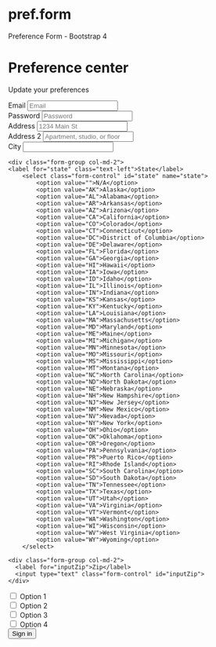 # pref.form
Preference Form - Bootstrap 4

<!DOCTYPE html>
<html lang="en">
<head>
  <title>Bootstrap Form</title>
  <meta charset="utf-8">
  <meta name="viewport" content="width=device-width, initial-scale=1">
  <link rel="stylesheet" href="https://maxcdn.bootstrapcdn.com/bootstrap/4.4.1/css/bootstrap.min.css">
  <script src="https://ajax.googleapis.com/ajax/libs/jquery/3.4.1/jquery.min.js"></script>
  <script src="https://cdnjs.cloudflare.com/ajax/libs/popper.js/1.16.0/umd/popper.min.js"></script>
  <script src="https://maxcdn.bootstrapcdn.com/bootstrap/4.4.1/js/bootstrap.min.js"></script>
  <script src="https://ajax.aspnetcdn.com/ajax/jquery.validate/1.14.0/jquery.validate.min.js"></script>
  <script src="https://ajax.aspnetcdn.com/ajax/jquery.validate/1.14.0/additional-methods.js"></script>
</head>
<body>

 <script>
 
    $(document).ready(function(){
			    (function($){
                    $.getQuery = function( query ) {
                        query = query.replace(/[\[]/,"\\\[").replace(/[\]]/,"\\\]");
                        var expr = "[\\?&]"+query+"=([^&#]*)";
                        var regex = new RegExp( expr );
                        var results = regex.exec( window.location.href );
                        if( results !== null ) {
                            return results[1];
                            return decodeURIComponent(results[1].replace(/\+/g, " "));
                        } 
                        else {
                            return false;
                        }
                    };
                })(jQuery);
                
                var divHtml, p = $.getQuery('p');

                switch (p) { 
					case 'option1': 
						divHtml = $('#id1').html();
					    $('#id1').remove();
					    $('#id2').prepend(divHtml);
						break;
					case 'option2': 
						divHtml = $('#id2').html();
					    $('#id2').remove();
					    $('#prefContainer').prepend(divHtml);
						break;
					case 'option3': case 'option4':
						divHtml = $('#id3').html();
					    $('#id3').remove();
					    $('#prefContainer').prepend(divHtml);
						break;
					
					default:
						break;
				}

				$("#mailingstate").val($("#s_mailingstate").val());
		        $("#mailingcountrycode").val($("#s_mailingcountrycode").val());

				$("#option1").prop('checked' ,( $("#s_option1").val()=='100' ? true : false ) );
        		$("#option2").prop('checked' ,( $("#s_option2").val()=='100' ? true : false ) );
        		$("#option3").prop('checked' ,( $("#s_option3").val()=='100' ? true : false ) );
        		$("#option4").prop('checked' ,( $("#s_option4").val()=='100' ? true : false ) );
        		

				var dob = $("#dob").val();
				if (dob != '' && dob !== undefined){
					$("#year").val($("#s_dob").val().substring(0, 4));
		            $("#month").val($("#s_dob").val().substring(5, 7));
		            $("#day").val($("#s_dob").val().substring(8, 10));
				}
				
                $("#signin").click(function(e){
                	var validator = $( "#registerForm" ).validate();
					if (validator.form()){
	                	e.preventDefault();

	                	var min_age = 13;
		            	var year = $("#year").val();
		            	var month = $("#month").val();
		            	var day = $("#day").val();
		            	
		            	if (month != '' || day != '' || year != ''){
							if (month == '' || day == '' || year == ''){
								$("#bdayerror").html("Please fill in all values.");
				            	return false;
							}
							else{		            		
				            	var theirDate = new Date((parseInt(year) + parseInt(min_age)), (month -1), day);
				            	var today = new Date;
				            	
				            	if (  (today.getTime() - theirDate.getTime()) < 0) {
				            		$("#bdayerror").html("You need to be at least 13 to enter.");
				            		return false;
				            	}
				            	else{
				            		$("#s_dob").val($("#month").val()+"/"+$("#day").val()+"/"+$("#year").val());
				            		$("#s_email").val($("#s_email_string").val());
				            		$("#s_mailingstate").val($("#mailingstate").val());
				            		$("#s_mailingcountrycode").val($("#mailingcountrycode").val());
				            		$("#s_option1").val( $("#id1").is(':checked') ? '100' : '1500' );
				            		$("#s_option2").val( $("#id2").is(':checked') ? '100' : '1500' );
				            		$("#s_option3").val( $("#id3").is(':checked') ? '100' : '1500' );
				            		
				            		$("#registerForm").submit();
				            	}
				            }
			            }
		            	else {
		            		$("#s_email").val($("#s_email_string").val());
		            		$("#s_mailingstate").val($("#mailingstate").val());
		            		$("#s_mailingcountrycode").val($("#mailingcountrycode").val());
		            		$("#s_option1").val( $("#id").is(':checked') ? '100' : '1500' );
		            		$("#s_option2").val( $("#id").is(':checked') ? '100' : '1500' );
		            		$("#s_option3").val( $("#id").is(':checked') ? '100' : '1500' );
		            		
		            		$("#registerForm").submit();
		            	}
		            }
		            else { return false; }
                });

            }); 
 </script>   
    
 <div class="container-fluid">
  <h1>Preference center</h1>
     <p>Update your preferences</p>           
</div>
    
    
<form id="registerForm" name="preferences" method="post" action="go.aspx">
  <div class="class=form-group">
    <div class="form-group col-md-4">
      <label for="inputEmail4">Email</label>
      <input type="email" class="form-control" id="inputEmail4" placeholder="Email">
    </div>
    <div class="form-group col-md-4" style="left: 0px; top: 0px">
      <label for="inputPassword4">Password</label>
      <input type="password" class="form-control" id="inputPassword4" placeholder="Password">
    </div>
  </div>
  <div class="form-group col-md-4">
    <label for="inputAddress">Address</label>
    <input type="text" class="form-control" id="inputAddress" placeholder="1234 Main St">
  </div>
  <div class="form-group col-md-4">
    <label for="inputAddress2">Address 2</label>
    <input type="text" class="form-control" id="inputAddress2" placeholder="Apartment, studio, or floor">
  </div>
  <div class="form-group col-md-2">
      <label for="inputCity">City</label>
      <input type="text" class="form-control" id="inputCity">
  </div>
    
    <div class="form-group col-md-2">
	<label for="state" class="text-left">State</label>
		<select class="form-control" id="state" name="state">
			<option value="">N/A</option>
			<option value="AK">Alaska</option>
			<option value="AL">Alabama</option>
			<option value="AR">Arkansas</option>
			<option value="AZ">Arizona</option>
			<option value="CA">California</option>
			<option value="CO">Colorado</option>
			<option value="CT">Connecticut</option>
			<option value="DC">District of Columbia</option>
			<option value="DE">Delaware</option>
			<option value="FL">Florida</option>
			<option value="GA">Georgia</option>
			<option value="HI">Hawaii</option>
			<option value="IA">Iowa</option>
			<option value="ID">Idaho</option>
			<option value="IL">Illinois</option>
			<option value="IN">Indiana</option>
			<option value="KS">Kansas</option>
			<option value="KY">Kentucky</option>
			<option value="LA">Louisiana</option>
			<option value="MA">Massachusetts</option>
			<option value="MD">Maryland</option>
			<option value="ME">Maine</option>
			<option value="MI">Michigan</option>
			<option value="MN">Minnesota</option>
			<option value="MO">Missouri</option>
			<option value="MS">Mississippi</option>
			<option value="MT">Montana</option>
			<option value="NC">North Carolina</option>
			<option value="ND">North Dakota</option>
			<option value="NE">Nebraska</option>
			<option value="NH">New Hampshire</option>
			<option value="NJ">New Jersey</option>
			<option value="NM">New Mexico</option>
			<option value="NV">Nevada</option>
			<option value="NY">New York</option>
			<option value="OH">Ohio</option>
			<option value="OK">Oklahoma</option>
			<option value="OR">Oregon</option>
			<option value="PA">Pennsylvania</option>
			<option value="PR">Puerto Rico</option>
			<option value="RI">Rhode Island</option>
			<option value="SC">South Carolina</option>
			<option value="SD">South Dakota</option>
			<option value="TN">Tennessee</option>
			<option value="TX">Texas</option>
			<option value="UT">Utah</option>
			<option value="VA">Virginia</option>
			<option value="VT">Vermont</option>
			<option value="WA">Washington</option>
			<option value="WI">Wisconsin</option>
			<option value="WV">West Virginia</option>
			<option value="WY">Wyoming</option>
		</select>
</div>
    
    <div class="form-group col-md-2">
      <label for="inputZip">Zip</label>
      <input type="text" class="form-control" id="inputZip">
    </div>
     
  
  <div id="option1" class="form-group col-md-4">
    <div class="form-check">
      <input class="form-check-input" type="checkbox" id="gridCheck">
      <label class="form-check-label" for="gridCheck">
        Option 1
      </label>
        </div>
       <div id="option2" class="form-check">
      <input class="form-check-input" type="checkbox" id="gridCheck">
      <label class="form-check-label" for="gridCheck">
        Option 2
      </label>
        </div>
      <div id="option3" class="form-check">
      <input class="form-check-input" type="checkbox" id="gridCheck">
      <label class="form-check-label" for="gridCheck">
        Option 3
      </label>
        </div>
      <div id="option4" class="form-check">
      <input class="form-check-input" type="checkbox" id="gridCheck">
      <label class="form-check-label" for="gridCheck">
        Option 4
      </label>
        </div>
</div>
    
<!---    
    <div class="form-check col-md-4">
  <input class="form-check-input" type="radio" name="exampleRadios" id="exampleRadios1" value="option1" checked>
  <label class="form-check-label" for="exampleRadios1">
    Default radio
  </label>
</div>
<div class="form-check col-md-4">
  <input class="form-check-input" type="radio" name="exampleRadios" id="exampleRadios2" value="option2">
  <label class="form-check-label" for="exampleRadios2">
    Second default radio
  </label>
</div>
<div class="form-check col-md-4">
  <input class="form-check-input" type="radio" name="exampleRadios" id="exampleRadios3" value="option3" disabled>
  <label class="form-check-label" for="exampleRadios3">
    Disabled radio
  </label>
</div> --->

<div class="form-check col-md-2">
  <button id="signin" class="btn btn-primary" type="submit">Sign in</button>
</div>    
  
</form>

</body>
</html>


